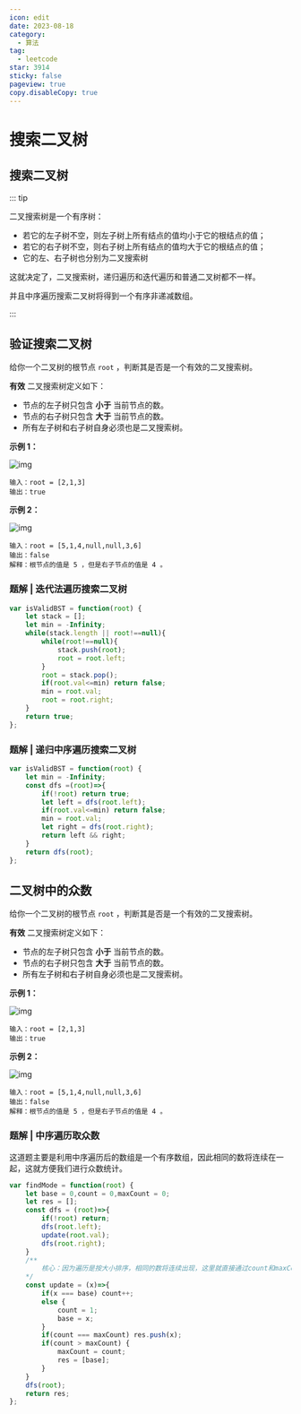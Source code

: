 ```yaml
---
icon: edit
date: 2023-08-18
category:
  - 算法
tag:
  - leetcode
star: 3914
sticky: false
pageview: true
copy.disableCopy: true
---
```


# 搜索二叉树

## 搜索二叉树

::: tip

二叉搜索树是一个有序树：

- 若它的左子树不空，则左子树上所有结点的值均小于它的根结点的值；
- 若它的右子树不空，则右子树上所有结点的值均大于它的根结点的值；
- 它的左、右子树也分别为二叉搜索树

这就决定了，二叉搜索树，递归遍历和迭代遍历和普通二叉树都不一样。

并且中序遍历搜索二叉树将得到一个有序非递减数组。

:::

<!-- more -->

## 验证搜索二叉树

给你一个二叉树的根节点 `root` ，判断其是否是一个有效的二叉搜索树。

**有效** 二叉搜索树定义如下：

- 节点的左子树只包含 **小于** 当前节点的数。
- 节点的右子树只包含 **大于** 当前节点的数。
- 所有左子树和右子树自身必须也是二叉搜索树。

 

**示例 1：**

![img](https://assets.leetcode.com/uploads/2020/12/01/tree1.jpg)

```
输入：root = [2,1,3]
输出：true
```

**示例 2：**

![img](https://assets.leetcode.com/uploads/2020/12/01/tree2.jpg)

```
输入：root = [5,1,4,null,null,3,6]
输出：false
解释：根节点的值是 5 ，但是右子节点的值是 4 。
```

### 题解 | 迭代法遍历搜索二叉树

```js
var isValidBST = function(root) {
    let stack = [];
    let min = -Infinity;
    while(stack.length || root!==null){
        while(root!==null){
            stack.push(root);
            root = root.left;
        }
        root = stack.pop();
        if(root.val<=min) return false;
        min = root.val;
        root = root.right;
    }
    return true;
};
```

### 题解 | 递归中序遍历搜索二叉树

```js
var isValidBST = function(root) {
    let min = -Infinity;
    const dfs =(root)=>{
        if(!root) return true;
        let left = dfs(root.left);
        if(root.val<=min) return false;
        min = root.val;
        let right = dfs(root.right);
        return left && right;
    }
    return dfs(root);
};
```

## 二叉树中的众数

给你一个二叉树的根节点 `root` ，判断其是否是一个有效的二叉搜索树。

**有效** 二叉搜索树定义如下：

- 节点的左子树只包含 **小于** 当前节点的数。
- 节点的右子树只包含 **大于** 当前节点的数。
- 所有左子树和右子树自身必须也是二叉搜索树。

 

**示例 1：**

![img](https://assets.leetcode.com/uploads/2020/12/01/tree1.jpg)

```
输入：root = [2,1,3]
输出：true
```

**示例 2：**

![img](https://assets.leetcode.com/uploads/2020/12/01/tree2.jpg)

```
输入：root = [5,1,4,null,null,3,6]
输出：false
解释：根节点的值是 5 ，但是右子节点的值是 4 。
```

### 题解 | 中序遍历取众数

这道题主要是利用中序遍历后的数组是一个有序数组，因此相同的数将连续在一起，这就方便我们进行众数统计。

```js
var findMode = function(root) {
    let base = 0,count = 0,maxCount = 0;
    let res = [];
    const dfs = (root)=>{
        if(!root) return;
        dfs(root.left);
        update(root.val);
        dfs(root.right);
    }
    /**
    	核心：因为遍历是按大小排序，相同的数将连续出现，这里就直接通过count和maxCount进行筛选，最终将筛选处出现次数最大的数。
    */
    const update = (x)=>{
        if(x === base) count++;
        else {
            count = 1;
            base = x;
        }
        if(count === maxCount) res.push(x);
        if(count > maxCount) {
            maxCount = count;
            res = [base];
        }
    }
    dfs(root);
    return res;
};
```



